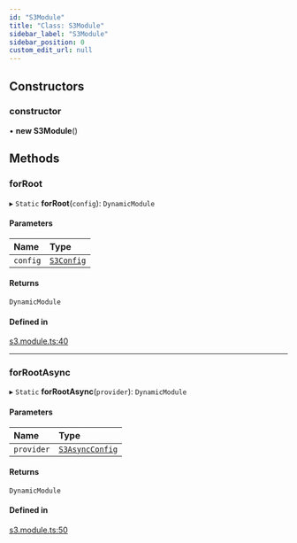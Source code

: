 ```yaml
---
id: "S3Module"
title: "Class: S3Module"
sidebar_label: "S3Module"
sidebar_position: 0
custom_edit_url: null
---
```


## Constructors

### constructor

• **new S3Module**()

## Methods

### forRoot

▸ `Static` **forRoot**(`config`): `DynamicModule`

#### Parameters

| Name | Type |
| :------ | :------ |
| `config` | [`S3Config`](../modules#s3config) |

#### Returns

`DynamicModule`

#### Defined in

[s3.module.ts:40](https://github.com/LabO8/nestjs-s3/blob/3fc7453/src/s3.module.ts#L40)

___

### forRootAsync

▸ `Static` **forRootAsync**(`provider`): `DynamicModule`

#### Parameters

| Name | Type |
| :------ | :------ |
| `provider` | [`S3AsyncConfig`](../modules#s3asyncconfig) |

#### Returns

`DynamicModule`

#### Defined in

[s3.module.ts:50](https://github.com/LabO8/nestjs-s3/blob/3fc7453/src/s3.module.ts#L50)
